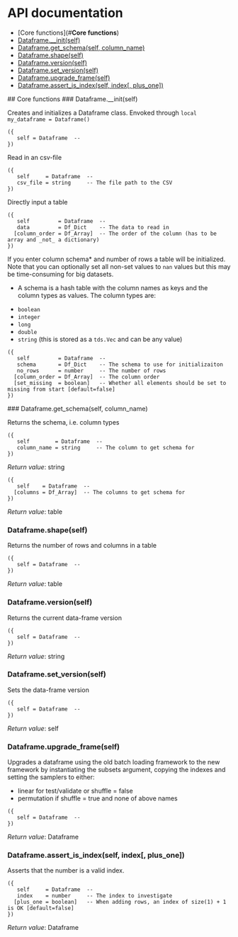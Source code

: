 # API documentation

- [Core functions](#__Core functions__)
- [Dataframe.__init(self)](#Dataframe.__init)
- [Dataframe.get_schema(self, column_name)](#Dataframe.get_schema)
- [Dataframe.shape(self)](#Dataframe.shape)
- [Dataframe.version(self)](#Dataframe.version)
- [Dataframe.set_version(self)](#Dataframe.set_version)
- [Dataframe.upgrade_frame(self)](#Dataframe.upgrade_frame)
- [Dataframe.assert_is_index(self, index[, plus_one])](#Dataframe.assert_is_index)

<a name="__Core functions__">
## Core functions

<a name="Dataframe.__init">
### Dataframe.__init(self)

Creates and initializes a Dataframe class. Envoked through `local my_dataframe = Dataframe()`

```
({
   self = Dataframe  -- 
})
```

Read in an csv-file

```
({
   self     = Dataframe  -- 
   csv_file = string     -- The file path to the CSV
})
```

Directly input a table

```
({
   self         = Dataframe  -- 
   data         = Df_Dict    -- The data to read in
  [column_order = Df_Array]  -- The order of the column (has to be array and _not_ a dictionary)
})
```

If you enter column schema* and number of rows a table will be initialized. Note
that you can optionally set all non-set values to `nan` values but this may be
time-consuming for big datasets.

* A schema is a hash table with the column names as keys and the column types
as values. The column types are:
- `boolean`
- `integer`
- `long`
- `double`
- `string` (this is stored as a `tds.Vec` and can be any value)

```
({
   self         = Dataframe  -- 
   schema       = Df_Dict    -- The schema to use for initializaiton
   no_rows      = number     -- The number of rows
  [column_order = Df_Array]  -- The column order
  [set_missing  = boolean]   -- Whether all elements should be set to missing from start [default=false]
})
```

<a name="Dataframe.get_schema">
### Dataframe.get_schema(self, column_name)

Returns the schema, i.e. column types

```
({
   self        = Dataframe  -- 
   column_name = string     -- The column to get schema for
})
```

_Return value_: string
```
({
   self    = Dataframe  -- 
  [columns = Df_Array]  -- The columns to get schema for
})
```

_Return value_: table
<a name="Dataframe.shape">
### Dataframe.shape(self)

Returns the number of rows and columns in a table

```
({
   self = Dataframe  -- 
})
```

_Return value_: table
<a name="Dataframe.version">
### Dataframe.version(self)

Returns the current data-frame version

```
({
   self = Dataframe  -- 
})
```

_Return value_: string
<a name="Dataframe.set_version">
### Dataframe.set_version(self)

Sets the data-frame version

```
({
   self = Dataframe  -- 
})
```

_Return value_: self
<a name="Dataframe.upgrade_frame">
### Dataframe.upgrade_frame(self)

Upgrades a dataframe using the old batch loading framework to the new framework
by instantiating the subsets argument, copying the indexes and setting the
samplers to either:

- linear for test/validate or shuffle = false
- permutation if shuffle = true and none of above names

```
({
   self = Dataframe  -- 
})
```

_Return value_: Dataframe
<a name="Dataframe.assert_is_index">
### Dataframe.assert_is_index(self, index[, plus_one])

Asserts that the number is a valid index.

```
({
   self     = Dataframe  -- 
   index    = number     -- The index to investigate
  [plus_one = boolean]   -- When adding rows, an index of size(1) + 1 is OK [default=false]
})
```

_Return value_: Dataframe